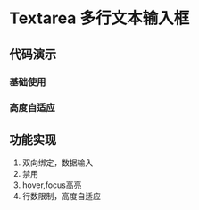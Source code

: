 # Textarea 多行文本输入框

## 代码演示

### 基础使用
<demo vue="../demo/textarea/basic.vue" />


### 高度自适应
<demo vue="../demo/textarea/autosize.vue" />


## 功能实现

1. 双向绑定，数据输入
2. 禁用 
3. hover,focus高亮
4. 行数限制，高度自适应
